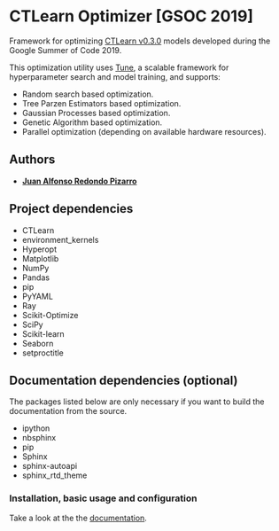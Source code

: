 # CTLearn Optimizer [GSOC 2019]

Framework for optimizing [CTLearn v0.3.0](https://github.com/ctlearn-project/ctlearn/tree/v031) 
models developed during the Google Summer of Code 2019.

This optimization utility uses [Tune](https://ray.readthedocs.io/en/latest/tune.html), 
a scalable framework for hyperparameter search and model training, and supports:

- Random search based optimization.
- Tree Parzen Estimators based optimization.
- Gaussian Processes based optimization.
- Genetic Algorithm based optimization.
- Parallel optimization (depending on available hardware resources).

## Authors

* **[Juan Alfonso Redondo Pizarro](https://github.com/jredondopizarro)**

## Project dependencies

- CTLearn
- environment_kernels
- Hyperopt
- Matplotlib
- NumPy
- Pandas
- pip
- PyYAML 
- Ray
- Scikit-Optimize 
- SciPy
- Scikit-learn
- Seaborn
- setproctitle

## Documentation dependencies (optional)

The packages listed below are only necessary if you want to build the 
documentation from the source.

- ipython
- nbsphinx
- pip
- Sphinx
- sphinx-autoapi
- sphinx_rtd_theme

### Installation, basic usage and configuration

Take a look at the the [documentation](https://ctlearn-optimizer.readthedocs.io/en/latest/index.html).





